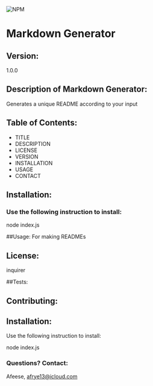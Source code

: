 
  ![NPM](https://img.shields.io/npm/l/inquirer?style=plastic)

# Markdown Generator

## Version:
1.0.0


## Description of Markdown Generator:
Generates a unique README according to your input


## Table of Contents:
* TITLE
* DESCRIPTION
* LICENSE
* VERSION
* INSTALLATION
* USAGE
* CONTACT


## Installation: 
### Use the following instruction to install: 

node index.js


##Usage: 
For making READMEs


## License: 
inquirer


##Tests: 


## Contributing: 



## Installation: 
Use the following instruction to install: 

node index.js


### Questions? Contact:
Afeese, afrye13@icloud.com

